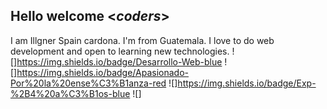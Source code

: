 <h2> Hello welcome <<i>coders</i>></h2>

I am Illgner Spain cardona. I'm from Guatemala. I love to do web development and open to learning new technologies.
![]https://img.shields.io/badge/Desarrollo-Web-blue  ![]https://img.shields.io/badge/Apasionado-Por%20la%20ense%C3%B1anza-red  ![]https://img.shields.io/badge/Exp-%2B4%20a%C3%B1os-blue  ![]
<!--
**ShinobiWebCode/ShinobiWebCode** is a ✨ _special_ ✨ repository because its `README.md` (this file) appears on your GitHub profile.

Here are some ideas to get you started:

- 🔭 I’m currently working on ...
- 🌱 I’m currently learning ...
- 👯 I’m looking to collaborate on ...
- 🤔 I’m looking for help with ...
- 💬 Ask me about ...
- 📫 How to reach me: ...
- 😄 Pronouns: ...
- ⚡ Fun fact: ...
-->
